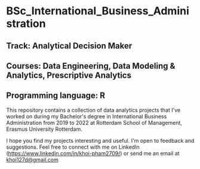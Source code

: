 # BSc_International_Business_Administration
## Track: Analytical Decision Maker
## Courses: Data Engineering, Data Modeling & Analytics, Prescriptive Analytics
## Programming language: R

This repository contains a collection of data analytics projects that I've worked on during my Bachelor's degree in International Business Administration from 2019 to 2022 at  Rotterdam School of Management, Erasmus University Rotterdam.

I hope you find my projects interesting and useful. I'm open to feedback and suggestions. Feel free to connect with me on LinkedIn (https://www.linkedin.com/in/khoi-pham2709/) or send me an email at khoi127d@gmail.com
